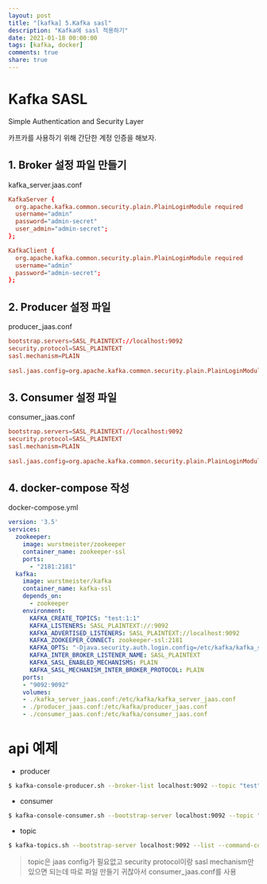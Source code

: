 ```yaml
---
layout: post
title: "[kafka] 5.Kafka sasl"
description: "Kafka에 sasl 적용하기"
date: 2021-01-18 00:00:00
tags: [kafka, docker]
comments: true
share: true
---
```


# Kafka SASL
Simple Authentication and Security Layer

카프카를 사용하기 위해 간단한 계정 인증을 해보자.

## 1. Broker 설정 파일 만들기

kafka_server.jaas.conf

```conf
KafkaServer {
  org.apache.kafka.common.security.plain.PlainLoginModule required
  username="admin"
  password="admin-secret"
  user_admin="admin-secret";
};

KafkaClient {
  org.apache.kafka.common.security.plain.PlainLoginModule required
  username="admin"
  password="admin-secret";
};
```

## 2. Producer 설정 파일

producer_jaas.conf

```conf
bootstrap.servers=SASL_PLAINTEXT://localhost:9092
security.protocol=SASL_PLAINTEXT
sasl.mechanism=PLAIN
 
sasl.jaas.config=org.apache.kafka.common.security.plain.PlainLoginModule required username="admin" password="admin-secret";
```

## 3. Consumer 설정 파일

consumer_jaas.conf

```conf
bootstrap.servers=SASL_PLAINTEXT://localhost:9092
security.protocol=SASL_PLAINTEXT
sasl.mechanism=PLAIN
 
sasl.jaas.config=org.apache.kafka.common.security.plain.PlainLoginModule required username="admin" password="admin-secret";
```

## 4. docker-compose 작성

docker-compose.yml

```yaml
version: '3.5'
services:
  zookeeper:
    image: wurstmeister/zookeeper
    container_name: zookeeper-ssl
    ports:
      - "2181:2181"
  kafka:
    image: wurstmeister/kafka
    container_name: kafka-ssl
    depends_on:
      - zookeeper
    environment:
      KAFKA_CREATE_TOPICS: "test:1:1"
      KAFKA_LISTENERS: SASL_PLAINTEXT://:9092
      KAFKA_ADVERTISED_LISTENERS: SASL_PLAINTEXT://localhost:9092
      KAFKA_ZOOKEEPER_CONNECT: zookeeper-ssl:2181
      KAFKA_OPTS: "-Djava.security.auth.login.config=/etc/kafka/kafka_server_jaas.conf"
      KAFKA_INTER_BROKER_LISTENER_NAME: SASL_PLAINTEXT
      KAFKA_SASL_ENABLED_MECHANISMS: PLAIN
      KAFKA_SASL_MECHANISM_INTER_BROKER_PROTOCOL: PLAIN
    ports:
    - "9092:9092"
    volumes:
    - ./kafka_server_jaas.conf:/etc/kafka/kafka_server_jaas.conf
    - ./producer_jaas.conf:/etc/kafka/producer_jaas.conf
    - ./consumer_jaas.conf:/etc/kafka/consumer_jaas.conf
```

# api 예제

- producer

```bash
$ kafka-console-producer.sh --broker-list localhost:9092 --topic "test" --producer.config=/etc/kafka/producer_jaas.conf
```

- consumer

```bash
$ kafka-console-consumer.sh --bootstrap-server localhost:9092 --topic "test" --consumer.config=/etc/kafka/consumer_jaas.conf
```

- topic

```bash
$ kafka-topics.sh --bootstrap-server localhost:9092 --list --command-config /etc/kafka/consumer_jaas.conf
```
> topic은 jaas config가 필요없고 security protocol이랑 sasl mechanism만 있으면 되는데 따로 파일 만들기 귀찮아서 consumer_jaas.conf를 사용
